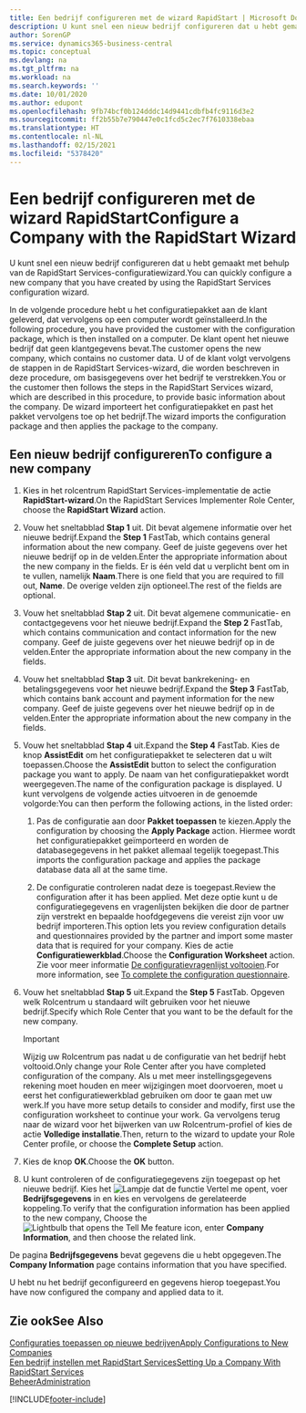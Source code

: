 ```yaml
---
title: Een bedrijf configureren met de wizard RapidStart | Microsoft Docs
description: U kunt snel een nieuw bedrijf configureren dat u hebt gemaakt met behulp van de RapidStart Services-configuratiewizard.
author: SorenGP
ms.service: dynamics365-business-central
ms.topic: conceptual
ms.devlang: na
ms.tgt_pltfrm: na
ms.workload: na
ms.search.keywords: ''
ms.date: 10/01/2020
ms.author: edupont
ms.openlocfilehash: 9fb74bcf0b124dddc14d9441cdbfb4fc9116d3e2
ms.sourcegitcommit: ff2b55b7e790447e0c1fcd5c2ec7f7610338ebaa
ms.translationtype: HT
ms.contentlocale: nl-NL
ms.lasthandoff: 02/15/2021
ms.locfileid: "5378420"
---
```

# <a name="configure-a-company-with-the-rapidstart-wizard"></a><span data-ttu-id="f68fa-103">Een bedrijf configureren met de wizard RapidStart</span><span class="sxs-lookup"><span data-stu-id="f68fa-103">Configure a Company with the RapidStart Wizard</span></span>
<span data-ttu-id="f68fa-104">U kunt snel een nieuw bedrijf configureren dat u hebt gemaakt met behulp van de RapidStart Services-configuratiewizard.</span><span class="sxs-lookup"><span data-stu-id="f68fa-104">You can quickly configure a new company that you have created by using the RapidStart Services configuration wizard.</span></span>

<span data-ttu-id="f68fa-105">In de volgende procedure hebt u het configuratiepakket aan de klant geleverd, dat vervolgens op een computer wordt geïnstalleerd.</span><span class="sxs-lookup"><span data-stu-id="f68fa-105">In the following procedure, you have provided the customer with the configuration package, which is then installed on a computer.</span></span> <span data-ttu-id="f68fa-106">De klant opent het nieuwe bedrijf dat geen klantgegevens bevat.</span><span class="sxs-lookup"><span data-stu-id="f68fa-106">The customer opens the new company, which contains no customer data.</span></span> <span data-ttu-id="f68fa-107">U of de klant volgt vervolgens de stappen in de RapidStart Services-wizard, die worden beschreven in deze procedure, om basisgegevens over het bedrijf te verstrekken.</span><span class="sxs-lookup"><span data-stu-id="f68fa-107">You or the customer then follows the steps in the RapidStart Services wizard, which are described in this procedure, to provide basic information about the company.</span></span> <span data-ttu-id="f68fa-108">De wizard importeert het configuratiepakket en past het pakket vervolgens toe op het bedrijf.</span><span class="sxs-lookup"><span data-stu-id="f68fa-108">The wizard imports the configuration package and then applies the package to the company.</span></span>  

## <a name="to-configure-a-new-company"></a><span data-ttu-id="f68fa-109">Een nieuw bedrijf configureren</span><span class="sxs-lookup"><span data-stu-id="f68fa-109">To configure a new company</span></span>  
1. <span data-ttu-id="f68fa-110">Kies in het rolcentrum RapidStart Services-implementatie de actie **RapidStart-wizard**.</span><span class="sxs-lookup"><span data-stu-id="f68fa-110">On the RapidStart Services Implementer Role Center, choose the **RapidStart Wizard** action.</span></span>  
2. <span data-ttu-id="f68fa-111">Vouw het sneltabblad **Stap 1** uit. Dit bevat algemene informatie over het nieuwe bedrijf.</span><span class="sxs-lookup"><span data-stu-id="f68fa-111">Expand the **Step 1** FastTab, which contains general information about the new company.</span></span> <span data-ttu-id="f68fa-112">Geef de juiste gegevens over het nieuwe bedrijf op in de velden.</span><span class="sxs-lookup"><span data-stu-id="f68fa-112">Enter the appropriate information about the new company in the fields.</span></span> <span data-ttu-id="f68fa-113">Er is één veld dat u verplicht bent om in te vullen, namelijk **Naam**.</span><span class="sxs-lookup"><span data-stu-id="f68fa-113">There is one field that you are required to fill out, **Name**.</span></span> <span data-ttu-id="f68fa-114">De overige velden zijn optioneel.</span><span class="sxs-lookup"><span data-stu-id="f68fa-114">The rest of the fields are optional.</span></span>  
3. <span data-ttu-id="f68fa-115">Vouw het sneltabblad **Stap 2** uit. Dit bevat algemene communicatie- en contactgegevens voor het nieuwe bedrijf.</span><span class="sxs-lookup"><span data-stu-id="f68fa-115">Expand the **Step 2** FastTab, which contains communication and contact information for the new company.</span></span> <span data-ttu-id="f68fa-116">Geef de juiste gegevens over het nieuwe bedrijf op in de velden.</span><span class="sxs-lookup"><span data-stu-id="f68fa-116">Enter the appropriate information about the new company in the fields.</span></span>
4. <span data-ttu-id="f68fa-117">Vouw het sneltabblad **Stap 3** uit. Dit bevat bankrekening- en betalingsgegevens voor het nieuwe bedrijf.</span><span class="sxs-lookup"><span data-stu-id="f68fa-117">Expand the **Step 3** FastTab, which contains bank account and payment information for the new company.</span></span> <span data-ttu-id="f68fa-118">Geef de juiste gegevens over het nieuwe bedrijf op in de velden.</span><span class="sxs-lookup"><span data-stu-id="f68fa-118">Enter the appropriate information about the new company in the fields.</span></span>  
5. <span data-ttu-id="f68fa-119">Vouw het sneltabblad **Stap 4** uit.</span><span class="sxs-lookup"><span data-stu-id="f68fa-119">Expand the **Step 4** FastTab.</span></span> <span data-ttu-id="f68fa-120">Kies de knop **AssistEdit** om het configuratiepakket te selecteren dat u wilt toepassen.</span><span class="sxs-lookup"><span data-stu-id="f68fa-120">Choose the **AssistEdit** button to select the configuration package you want to apply.</span></span> <span data-ttu-id="f68fa-121">De naam van het configuratiepakket wordt weergegeven.</span><span class="sxs-lookup"><span data-stu-id="f68fa-121">The name of the configuration package is displayed.</span></span> <span data-ttu-id="f68fa-122">U kunt vervolgens de volgende acties uitvoeren in de genoemde volgorde:</span><span class="sxs-lookup"><span data-stu-id="f68fa-122">You can then perform the following actions, in the listed order:</span></span>  

    1. <span data-ttu-id="f68fa-123">Pas de configuratie aan door **Pakket toepassen** te kiezen.</span><span class="sxs-lookup"><span data-stu-id="f68fa-123">Apply the configuration by choosing the **Apply Package** action.</span></span> <span data-ttu-id="f68fa-124">Hiermee wordt het configuratiepakket geïmporteerd en worden de databasegegevens in het pakket allemaal tegelijk toegepast.</span><span class="sxs-lookup"><span data-stu-id="f68fa-124">This imports the configuration package and applies the package database data all at the same time.</span></span>  

    2. <span data-ttu-id="f68fa-125">De configuratie controleren nadat deze is toegepast.</span><span class="sxs-lookup"><span data-stu-id="f68fa-125">Review the configuration after it has been applied.</span></span> <span data-ttu-id="f68fa-126">Met deze optie kunt u de configuratiegegevens en vragenlijsten bekijken die door de partner zijn verstrekt en bepaalde hoofdgegevens die vereist zijn voor uw bedrijf importeren.</span><span class="sxs-lookup"><span data-stu-id="f68fa-126">This option lets you review configuration details and questionnaires provided by the partner and import some master data that is required for your company.</span></span> <span data-ttu-id="f68fa-127">Kies de actie **Configuratiewerkblad**.</span><span class="sxs-lookup"><span data-stu-id="f68fa-127">Choose the **Configuration Worksheet** action.</span></span> <span data-ttu-id="f68fa-128">Zie voor meer informatie [De configuratievragenlijst voltooien](admin-gather-customer-setup-values.md#to-complete-the-configuration-questionnaire).</span><span class="sxs-lookup"><span data-stu-id="f68fa-128">For more information, see [To complete the configuration questionnaire](admin-gather-customer-setup-values.md#to-complete-the-configuration-questionnaire).</span></span>  

6. <span data-ttu-id="f68fa-129">Vouw het sneltabblad **Stap 5** uit.</span><span class="sxs-lookup"><span data-stu-id="f68fa-129">Expand the **Step 5** FastTab.</span></span> <span data-ttu-id="f68fa-130">Opgeven welk Rolcentrum u standaard wilt gebruiken voor het nieuwe bedrijf.</span><span class="sxs-lookup"><span data-stu-id="f68fa-130">Specify which Role Center that you want to be the default for the new company.</span></span>  

    > [!IMPORTANT]  
    >  <span data-ttu-id="f68fa-131">Wijzig uw Rolcentrum pas nadat u de configuratie van het bedrijf hebt voltooid.</span><span class="sxs-lookup"><span data-stu-id="f68fa-131">Only change your Role Center after you have completed configuration of the company.</span></span> <span data-ttu-id="f68fa-132">Als u met meer instellingsgegevens rekening moet houden en meer wijzigingen moet doorvoeren, moet u eerst het configuratiewerkblad gebruiken om door te gaan met uw werk.</span><span class="sxs-lookup"><span data-stu-id="f68fa-132">If you have more setup details to consider and modify, first use the configuration worksheet to continue your work.</span></span> <span data-ttu-id="f68fa-133">Ga vervolgens terug naar de wizard voor het bijwerken van uw Rolcentrum-profiel of kies de actie **Volledige installatie**.</span><span class="sxs-lookup"><span data-stu-id="f68fa-133">Then, return to the wizard to update your Role Center profile, or choose the **Complete Setup** action.</span></span>

7. <span data-ttu-id="f68fa-134">Kies de knop **OK**.</span><span class="sxs-lookup"><span data-stu-id="f68fa-134">Choose the **OK** button.</span></span>  
8. <span data-ttu-id="f68fa-135">U kunt controleren of de configuratiegegevens zijn toegepast op het nieuwe bedrijf. Kies het ![Lampje dat de functie Vertel me opent](media/ui-search/search_small.png "Vertel me wat u wilt doen"), voer **Bedrijfsgegevens** in en kies en vervolgens de gerelateerde koppeling.</span><span class="sxs-lookup"><span data-stu-id="f68fa-135">To verify that the configuration information has been applied to the new company, Choose the ![Lightbulb that opens the Tell Me feature](media/ui-search/search_small.png "Tell me what you want to do") icon, enter **Company Information**, and then choose the related link.</span></span>

<span data-ttu-id="f68fa-136">De pagina **Bedrijfsgegevens** bevat gegevens die u hebt opgegeven.</span><span class="sxs-lookup"><span data-stu-id="f68fa-136">The **Company Information** page contains information that you have specified.</span></span>   

<span data-ttu-id="f68fa-137">U hebt nu het bedrijf geconfigureerd en gegevens hierop toegepast.</span><span class="sxs-lookup"><span data-stu-id="f68fa-137">You have now configured the company and applied data to it.</span></span>  

## <a name="see-also"></a><span data-ttu-id="f68fa-138">Zie ook</span><span class="sxs-lookup"><span data-stu-id="f68fa-138">See Also</span></span>  
[<span data-ttu-id="f68fa-139">Configuraties toepassen op nieuwe bedrijven</span><span class="sxs-lookup"><span data-stu-id="f68fa-139">Apply Configurations to New Companies</span></span>](admin-apply-configuration-to-new-companies.md)  
[<span data-ttu-id="f68fa-140">Een bedrijf instellen met RapidStart Services</span><span class="sxs-lookup"><span data-stu-id="f68fa-140">Setting Up a Company With RapidStart Services</span></span>](admin-set-up-a-company-with-rapidstart.md)  
[<span data-ttu-id="f68fa-141">Beheer</span><span class="sxs-lookup"><span data-stu-id="f68fa-141">Administration</span></span>](admin-setup-and-administration.md)


[!INCLUDE[footer-include](includes/footer-banner.md)]